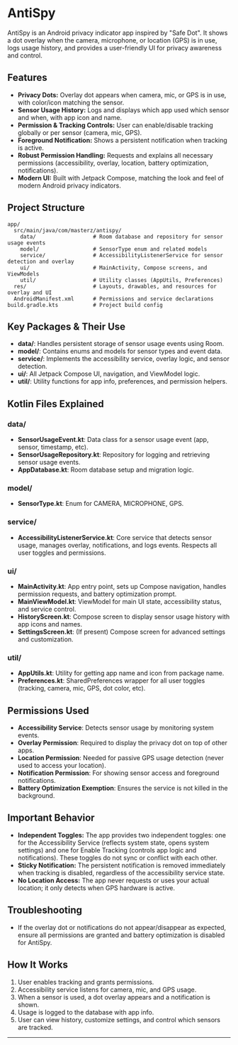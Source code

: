 # AntiSpy

AntiSpy is an Android privacy indicator app inspired by "Safe Dot". It shows a dot overlay when the camera, microphone, or location (GPS) is in use, logs usage history, and provides a user-friendly UI for privacy awareness and control.

## Features

- **Privacy Dots:** Overlay dot appears when camera, mic, or GPS is in use, with color/icon matching the sensor.
- **Sensor Usage History:** Logs and displays which app used which sensor and when, with app icon and name.
- **Permission & Tracking Controls:** User can enable/disable tracking globally or per sensor (camera, mic, GPS).
- **Foreground Notification:** Shows a persistent notification when tracking is active.
- **Robust Permission Handling:** Requests and explains all necessary permissions (accessibility, overlay, location, battery optimization, notifications).
- **Modern UI:** Built with Jetpack Compose, matching the look and feel of modern Android privacy indicators.

## Project Structure

```
app/
  src/main/java/com/masterz/antispy/
    data/                  # Room database and repository for sensor usage events
    model/                 # SensorType enum and related models
    service/               # AccessibilityListenerService for sensor detection and overlay
    ui/                    # MainActivity, Compose screens, and ViewModels
    util/                  # Utility classes (AppUtils, Preferences)
  res/                     # Layouts, drawables, and resources for overlay and UI
  AndroidManifest.xml      # Permissions and service declarations
build.gradle.kts           # Project build config
```

## Key Packages & Their Use

- **data/**: Handles persistent storage of sensor usage events using Room.
- **model/**: Contains enums and models for sensor types and event data.
- **service/**: Implements the accessibility service, overlay logic, and sensor detection.
- **ui/**: All Jetpack Compose UI, navigation, and ViewModel logic.
- **util/**: Utility functions for app info, preferences, and permission helpers.

## Kotlin Files Explained

### data/

- **SensorUsageEvent.kt**: Data class for a sensor usage event (app, sensor, timestamp, etc).
- **SensorUsageRepository.kt**: Repository for logging and retrieving sensor usage events.
- **AppDatabase.kt**: Room database setup and migration logic.

### model/

- **SensorType.kt**: Enum for CAMERA, MICROPHONE, GPS.

### service/

- **AccessibilityListenerService.kt**: Core service that detects sensor usage, manages overlay, notifications, and logs events. Respects all user toggles and permissions.

### ui/

- **MainActivity.kt**: App entry point, sets up Compose navigation, handles permission requests, and battery optimization prompt.
- **MainViewModel.kt**: ViewModel for main UI state, accessibility status, and service control.
- **HistoryScreen.kt**: Compose screen to display sensor usage history with app icons and names.
- **SettingsScreen.kt**: (If present) Compose screen for advanced settings and customization.

### util/

- **AppUtils.kt**: Utility for getting app name and icon from package name.
- **Preferences.kt**: SharedPreferences wrapper for all user toggles (tracking, camera, mic, GPS, dot color, etc).

## Permissions Used

- **Accessibility Service**: Detects sensor usage by monitoring system events.
- **Overlay Permission**: Required to display the privacy dot on top of other apps.
- **Location Permission**: Needed for passive GPS usage detection (never used to access your location).
- **Notification Permission**: For showing sensor access and foreground notifications.
- **Battery Optimization Exemption**: Ensures the service is not killed in the background.

## Important Behavior

- **Independent Toggles:** The app provides two independent toggles: one for the Accessibility Service (reflects system state, opens system settings) and one for Enable Tracking (controls app logic and notifications). These toggles do not sync or conflict with each other.
- **Sticky Notification:** The persistent notification is removed immediately when tracking is disabled, regardless of the accessibility service state.
- **No Location Access:** The app never requests or uses your actual location; it only detects when GPS hardware is active.

## Troubleshooting

- If the overlay dot or notifications do not appear/disappear as expected, ensure all permissions are granted and battery optimization is disabled for AntiSpy.

## How It Works

1. User enables tracking and grants permissions.
2. Accessibility service listens for camera, mic, and GPS usage.
3. When a sensor is used, a dot overlay appears and a notification is shown.
4. Usage is logged to the database with app info.
5. User can view history, customize settings, and control which sensors are tracked.

---
